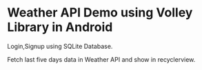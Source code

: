 # Weather API Demo using Volley Library in Android

Login,Signup using SQLite Database.

Fetch last five days data in Weather API and show in recyclerview.


